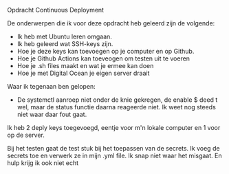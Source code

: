Opdracht Continuous Deployment

De onderwerpen die ik voor deze opdracht heb geleerd zijn de
volgende:

- Ik heb met Ubuntu leren omgaan.
- Ik heb geleerd wat SSH-keys zijn.
- Hoe je deze keys kan toevoegen op je computer en op Github.
- Hoe je Github Actions kan toeveogen om testen uit te voeren
- Hoe je .sh files maakt en wat je ermee kan doen
- Hoe je met Digital Ocean je eigen server draait

Waar ik tegenaan ben gelopen:

- De systemctl aanroep niet onder de knie gekregen, de enable $
deed t wel, maar de status functie daarna reageerde niet.
Ik weet nog steeds niet waar daar fout gaat.

Ik heb 2 deply keys toegevoegd, eentje voor m'n lokale computer 
en 1 voor op de server.

Bij het testen gaat de test stuk bij het toepassen van de secrets. 
Ik voeg de secrets toe en verwerk ze in mijn .yml file. Ik snap niet waar het misgaat.
En hulp krijg ik ook niet echt
